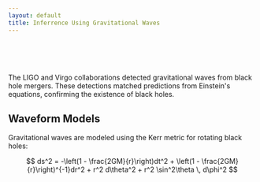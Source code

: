 ```yaml
---
layout: default
title: Inferrence Using Gravitational Waves
---
```


<br>

<br>

<br>

The LIGO and Virgo collaborations detected gravitational waves from black hole mergers. These detections matched predictions from Einstein's equations, confirming the existence of black holes.

## Waveform Models
Gravitational waves are modeled using the Kerr metric for rotating black holes:

$$
ds^2 = -\left(1 - \frac{2GM}{r}\right)dt^2 + \left(1 - \frac{2GM}{r}\right)^{-1}dr^2 + r^2 d\theta^2 + r^2 \sin^2\theta \, d\phi^2
$$

